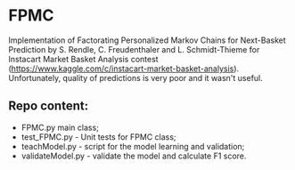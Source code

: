 # FPMC

Implementation of Factorating Personalized Markov Chains for Next-Basket Prediction by S. Rendle, C. Freudenthaler and L. Schmidt-Thieme for Instacart Market Basket Analysis contest (https://www.kaggle.com/c/instacart-market-basket-analysis). Unfortunately, quality of predictions is very poor and it wasn't useful.

## Repo content:
<ul>
<li> FPMC.py main class;
<li> test_FPMC.py - Unit tests for FPMC class;
<li> teachModel.py - script for the model learning and validation;
<li> validateModel.py - validate the model and calculate F1 score.
</ul>

